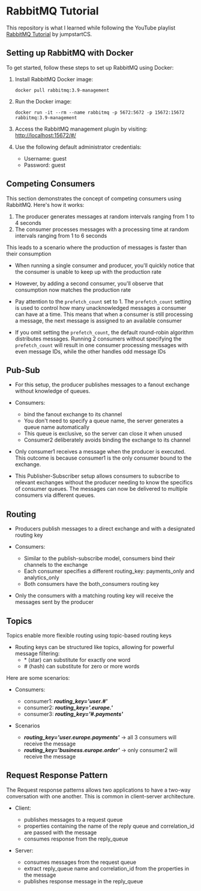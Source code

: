 # RabbitMQ Tutorial

This repository is what I learned while following the YouTube playlist [RabbitMQ Tutorial](https://www.youtube.com/playlist?list=PLalrWAGybpB-UHbRDhFsBgXJM1g6T4IvO) by jumpstartCS.

## Setting up RabbitMQ with Docker

To get started, follow these steps to set up RabbitMQ using Docker:

1. Install RabbitMQ Docker image:
    ```
    docker pull rabbitmq:3.9-management
    ```

2. Run the Docker image:
    ```
    docker run -it --rm --name rabbitmq -p 5672:5672 -p 15672:15672 rabbitmq:3.9-management
    ```

3. Access the RabbitMQ management plugin by visiting:
    [http://localhost:15672/#/](http://localhost:15672/#/)

4. Use the following default administrator credentials:
    - Username: guest
    - Password: guest

## Competing Consumers

This section demonstrates the concept of competing consumers using RabbitMQ. Here's how it works:

1. The producer generates messages at random intervals ranging from 1 to 4 seconds
2. The consumer processes messages with a processing time at random intervals ranging from 1 to 6 seconds

This leads to a scenario where the production of messages is faster than their consumption

- When running a single consumer and producer, you'll quickly notice that the consumer is unable to keep up with the production rate

- However, by adding a second consumer, you'll observe that consumption now matches the production rate

- Pay attention to the `prefetch_count` set to 1. The `prefetch_count` setting is used to control how many unacknowledged messages a consumer can have at a time. This means that when a consumer is still processing a message, the next message is assigned to an available consumer

- If you omit setting the `prefetch_count`, the default round-robin algorithm distributes messages. Running 2 consumers without specifying the `prefetch_count` will result in one consumer processing messages with even message IDs, while the other handles odd message IDs

## Pub-Sub

- For this setup, the producer publishes messages to a fanout exchange without knowledge of queues.


- Consumers:
  - bind the fanout exchange to its channel
  - You don't need to specify a queue name, the server generates a queue name automatically
  - This queue is exclusive, so the server can close it when unused
  - Consumer2 deliberately avoids binding the exchange to its channel


- Only consumer1 receives a message when the producer is executed. This outcome is because consumer1 is the only consumer bound to the exchange.


- This Publisher-Subscriber setup allows consumers to subscribe to relevant exchanges without the producer needing to know the specifics of consumer queues. The messages can now be delivered to multiple consumers via different queues.

## Routing

- Producers publish messages to a direct exchange and with a designated routing key


- Consumers:
    - Similar to the publish-subscribe model, consumers bind their channels to the exchange
    - Each consumer specifies a different routing_key: payments_only and analytics_only
    - Both consumers have the both_consumers routing key


- Only the consumers with a matching routing key will receive the messages sent by the producer

## Topics

Topics enable more flexible routing using topic-based routing keys

- Routing keys can be structured like topics, allowing for powerful message filtering:
  - \* (star) can substitute for exactly one word
  - \# (hash) can substitute for zero or more words

Here are some scenarios:

- Consumers: 
  - consumer1: **_routing_key='user.#'_**
  - consumer2: **_routing_key='*.europe.*'_**
  - consumer3: **_routing_key='#.payments'_**


- Scenarios
  - **_routing_key='user.europe.payments'_**  &rarr; all 3 consumers will receive the message
  - **_routing_key='business.europe.order'_**  &rarr; only consumer2 will receive the message

## Request Response Pattern

The Request response patterns allows two applications to have a two-way conversation with one another.
This is common in client-server architecture.

- Client:
  - publishes messages to a request queue
  - properties containing the name of the reply queue and correlation_id are passed with the message
  - consumes response from the reply_queue

- Server:
  - consumes messages from the request queue
  - extract reply_queue name and correlation_id from the properties in the message
  - publishes response message in the reply_queue

